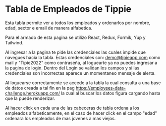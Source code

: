 # Tabla de Empleados de Tippie

Esta tabla permite ver a todos los empleados y ordenarlos por nombre, edad, sector e email de manera alfabetica.

Para el armado de esta pagina se utilizo React, Redux, Formik, Yup y Tailwind.

Al ingresar a la pagina te pide las credenciales las cuales impide que navegues hacia la tabla. Estas credenciales son: demo@tipieapp.com como mail y "Tipie2022" como contraseña, al loguearte ya no puedes ingresar a la pagina de login. Dentro del Login se validan los campos y si las credenciales son incorrectas aparece un momentaneo mensaje de alerta.

Al loguearse correctamente se accede a la tabla la cual consulta a una base de datos creada a tal fin en la pag https://employees-data-challenge.herokuapp.com/ la cual al buscar los datos figura cargando hasta que la puede renderizar.

Al hacer click en cada una de las cabeceras de tabla ordena a los empleados alfabeticamente, en el caso de hacer click en el campo "edad" ordenara los empleados de mas jovenes a mas viejos.